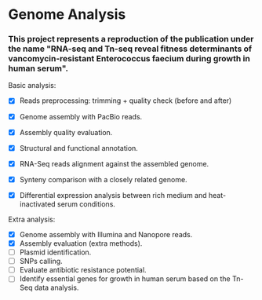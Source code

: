 # Genome Analysis
### This project represents a reproduction of the publication under the name "RNA-seq and Tn-seq reveal fitness determinants of vancomycin-resistant Enterococcus faecium during growth in human serum".


Basic analysis:
- [x] Reads preprocessing: trimming + quality check (before and after)
- [x] Genome assembly with PacBio reads.
- [x] Assembly quality evaluation.
- [x] Structural and functional annotation.
- [x] RNA-Seq reads alignment against the assembled genome.
- [x] Synteny comparison with a closely related genome.
- [x] Differential expression analysis between rich medium and heat-inactivated serum conditions.


Extra analysis:
- [x] Genome assembly with Illumina and Nanopore reads.
- [x] Assembly evaluation (extra methods).
- [ ] Plasmid identification.
- [ ] SNPs calling.
- [ ] Evaluate antibiotic resistance potential.
- [ ] Identify essential genes for growth in human serum based on the Tn-Seq data analysis.
